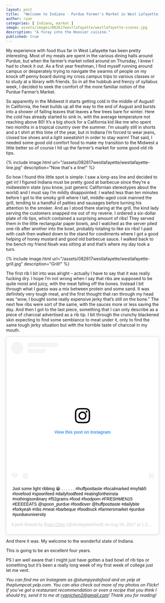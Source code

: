 ```yaml
---
layout: post
title:  "Welcome to Indiana - Purdue Farmer's Market in West Lafayette, IN"
author: ryan
categories: [ Indiana, market ]
image: assets/images/082617westlafayette/westlafayette-scones.jpg
description: "A foray into the Hoosier cuisine."
published: true
---
```


My experience with food thus far in West Lafayette has been pretty interesting. Most of my meals are spent in the various dining halls around Purdue, but when the farmer’s market rolled around on Thursday, I knew I had to check it out. As a first year freshman, I find myself running around campus or desperately trying to navigate the swarms of people on my knock off penny board during my cross campus trips to various classes or to study at a library with friends. So in all the hubbub and frenzy of syllabus week, I decided to seek the comfort of the more familiar notion of the Purdue Farmer’s Market.

So apparently in the Midwest it starts getting cold in the middle of August! In California, the heat builds up all the way to the end of August and bursts into a shower of falling leaves that leaves a few trees bare for winter. Here the cold has already started to sink in, with the average temperature not reaching above 80! It’s a big shock for a California kid like me who spent two months in a tropical country over the summer. I’m usually still in shorts and a t shirt at this time of the year, but in Indiana I’m forced to wear jeans, closed toe shoes and a light sweatshirt in order to stay warm! That said, I needed some good old comfort food to make my transition to the Midwest a little better so of course I hit up the farmer’s market for some good old rib tips.

{% include image.html url="/assets/082617westlafayette/westlafayette-line.jpg" description="Now that's a line!" %}

So how I found this little spot is simple: I saw a long-ass line and decided to get in! I figured Indiana must be pretty good at barbecue since they’re a midwestern state (you know, just generic Californian stereotypes about the world) and I must say I’m mildly disappointed. I waited less than ten minutes before I got to the smoky grill where I tall, middle-aged cook manned the grill, tending to a handful of patties and sausages before turning his attention to the smoker. And as I stood there staring at the grill, the kind lady serving the customers snapped me out of my reverie. I ordered a six-dollar plate of rib tips, which contained a surprising amount of ribs! They served them in the little rectangular paper bowls, and I watched as the server piled one rib after another into the bowl, probably totaling to like six ribs! I paid with cash then walked down to the stand for condiments where I got a good helping of honey mustard and good old barbecue sauce. I walked back to the bench my friend Noah was sitting at and that’s where my day took a turn.

{% include image.html url="/assets/082617westlafayette/westlafayette-grill.jpg" description="Grill!" %}

The first rib I bit into was alright – actually I have to say that it was really fucking dry. I hope I’m not wrong when I say that ribs are supposed to be quite moist and juicy, with the meat falling off the bones. Instead I bit through what I guess was a mix between protein and some sand. It was definitely very tough meat, and the first thought that ran through my head was “wow, I bought some really expensive jerky that’s still on the bone.” The next few ribs were sort of the same, with the sauces more or less saving the day. And then I got to the last piece, something that I can only describe as a piece of charcoal advertised as a rib tip. I bit through the crunchy blackened skin expecting to find some semblance to meat under it, only to find the same tough jerky situation but with the horrible taste of charcoal in my mouth.

<blockquote class="instagram-media" data-instgrm-captioned data-instgrm-permalink="https://www.instagram.com/p/BYMJufxH3G6/" data-instgrm-version="12" style=" background:#FFF; border:0; border-radius:3px; box-shadow:0 0 1px 0 rgba(0,0,0,0.5),0 1px 10px 0 rgba(0,0,0,0.15); margin: 1px; max-width:540px; min-width:326px; padding:0; width:99.375%; width:-webkit-calc(100% - 2px); width:calc(100% - 2px);"><div style="padding:16px;"> <a href="https://www.instagram.com/p/BYMJufxH3G6/" style=" background:#FFFFFF; line-height:0; padding:0 0; text-align:center; text-decoration:none; width:100%;" target="_blank"> <div style=" display: flex; flex-direction: row; align-items: center;"> <div style="background-color: #F4F4F4; border-radius: 50%; flex-grow: 0; height: 40px; margin-right: 14px; width: 40px;"></div> <div style="display: flex; flex-direction: column; flex-grow: 1; justify-content: center;"> <div style=" background-color: #F4F4F4; border-radius: 4px; flex-grow: 0; height: 14px; margin-bottom: 6px; width: 100px;"></div> <div style=" background-color: #F4F4F4; border-radius: 4px; flex-grow: 0; height: 14px; width: 60px;"></div></div></div><div style="padding: 19% 0;"></div> <div style="display:block; height:50px; margin:0 auto 12px; width:50px;"><svg width="50px" height="50px" viewBox="0 0 60 60" version="1.1" xmlns="https://www.w3.org/2000/svg" xmlns:xlink="https://www.w3.org/1999/xlink"><g stroke="none" stroke-width="1" fill="none" fill-rule="evenodd"><g transform="translate(-511.000000, -20.000000)" fill="#000000"><g><path d="M556.869,30.41 C554.814,30.41 553.148,32.076 553.148,34.131 C553.148,36.186 554.814,37.852 556.869,37.852 C558.924,37.852 560.59,36.186 560.59,34.131 C560.59,32.076 558.924,30.41 556.869,30.41 M541,60.657 C535.114,60.657 530.342,55.887 530.342,50 C530.342,44.114 535.114,39.342 541,39.342 C546.887,39.342 551.658,44.114 551.658,50 C551.658,55.887 546.887,60.657 541,60.657 M541,33.886 C532.1,33.886 524.886,41.1 524.886,50 C524.886,58.899 532.1,66.113 541,66.113 C549.9,66.113 557.115,58.899 557.115,50 C557.115,41.1 549.9,33.886 541,33.886 M565.378,62.101 C565.244,65.022 564.756,66.606 564.346,67.663 C563.803,69.06 563.154,70.057 562.106,71.106 C561.058,72.155 560.06,72.803 558.662,73.347 C557.607,73.757 556.021,74.244 553.102,74.378 C549.944,74.521 548.997,74.552 541,74.552 C533.003,74.552 532.056,74.521 528.898,74.378 C525.979,74.244 524.393,73.757 523.338,73.347 C521.94,72.803 520.942,72.155 519.894,71.106 C518.846,70.057 518.197,69.06 517.654,67.663 C517.244,66.606 516.755,65.022 516.623,62.101 C516.479,58.943 516.448,57.996 516.448,50 C516.448,42.003 516.479,41.056 516.623,37.899 C516.755,34.978 517.244,33.391 517.654,32.338 C518.197,30.938 518.846,29.942 519.894,28.894 C520.942,27.846 521.94,27.196 523.338,26.654 C524.393,26.244 525.979,25.756 528.898,25.623 C532.057,25.479 533.004,25.448 541,25.448 C548.997,25.448 549.943,25.479 553.102,25.623 C556.021,25.756 557.607,26.244 558.662,26.654 C560.06,27.196 561.058,27.846 562.106,28.894 C563.154,29.942 563.803,30.938 564.346,32.338 C564.756,33.391 565.244,34.978 565.378,37.899 C565.522,41.056 565.552,42.003 565.552,50 C565.552,57.996 565.522,58.943 565.378,62.101 M570.82,37.631 C570.674,34.438 570.167,32.258 569.425,30.349 C568.659,28.377 567.633,26.702 565.965,25.035 C564.297,23.368 562.623,22.342 560.652,21.575 C558.743,20.834 556.562,20.326 553.369,20.18 C550.169,20.033 549.148,20 541,20 C532.853,20 531.831,20.033 528.631,20.18 C525.438,20.326 523.257,20.834 521.349,21.575 C519.376,22.342 517.703,23.368 516.035,25.035 C514.368,26.702 513.342,28.377 512.574,30.349 C511.834,32.258 511.326,34.438 511.181,37.631 C511.035,40.831 511,41.851 511,50 C511,58.147 511.035,59.17 511.181,62.369 C511.326,65.562 511.834,67.743 512.574,69.651 C513.342,71.625 514.368,73.296 516.035,74.965 C517.703,76.634 519.376,77.658 521.349,78.425 C523.257,79.167 525.438,79.673 528.631,79.82 C531.831,79.965 532.853,80.001 541,80.001 C549.148,80.001 550.169,79.965 553.369,79.82 C556.562,79.673 558.743,79.167 560.652,78.425 C562.623,77.658 564.297,76.634 565.965,74.965 C567.633,73.296 568.659,71.625 569.425,69.651 C570.167,67.743 570.674,65.562 570.82,62.369 C570.966,59.17 571,58.147 571,50 C571,41.851 570.966,40.831 570.82,37.631"></path></g></g></g></svg></div><div style="padding-top: 8px;"> <div style=" color:#3897f0; font-family:Arial,sans-serif; font-size:14px; font-style:normal; font-weight:550; line-height:18px;"> View this post on Instagram</div></div><div style="padding: 12.5% 0;"></div> <div style="display: flex; flex-direction: row; margin-bottom: 14px; align-items: center;"><div> <div style="background-color: #F4F4F4; border-radius: 50%; height: 12.5px; width: 12.5px; transform: translateX(0px) translateY(7px);"></div> <div style="background-color: #F4F4F4; height: 12.5px; transform: rotate(-45deg) translateX(3px) translateY(1px); width: 12.5px; flex-grow: 0; margin-right: 14px; margin-left: 2px;"></div> <div style="background-color: #F4F4F4; border-radius: 50%; height: 12.5px; width: 12.5px; transform: translateX(9px) translateY(-18px);"></div></div><div style="margin-left: 8px;"> <div style=" background-color: #F4F4F4; border-radius: 50%; flex-grow: 0; height: 20px; width: 20px;"></div> <div style=" width: 0; height: 0; border-top: 2px solid transparent; border-left: 6px solid #f4f4f4; border-bottom: 2px solid transparent; transform: translateX(16px) translateY(-4px) rotate(30deg)"></div></div><div style="margin-left: auto;"> <div style=" width: 0px; border-top: 8px solid #F4F4F4; border-right: 8px solid transparent; transform: translateY(16px);"></div> <div style=" background-color: #F4F4F4; flex-grow: 0; height: 12px; width: 16px; transform: translateY(-4px);"></div> <div style=" width: 0; height: 0; border-top: 8px solid #F4F4F4; border-left: 8px solid transparent; transform: translateY(-4px) translateX(8px);"></div></div></div></a> <p style=" margin:8px 0 0 0; padding:0 4px;"> <a href="https://www.instagram.com/p/BYMJufxH3G6/" style=" color:#000; font-family:Arial,sans-serif; font-size:14px; font-style:normal; font-weight:normal; line-height:17px; text-decoration:none; word-wrap:break-word;" target="_blank">Just some light ribbing 😀 . . . . . . #huffposttaste #focalmarked #myfab5 #lovefood #spoonfeed #dailyfoodfeed #eatingfortheinsta #nothingisordinary #f52grams #food #foodporn #FRESHMEN15 #EEEEEATS @spoon_purdue #foodlover @huffposttaste #dailybite #forkyeah #ribs #meat #barbeque #foodtruck #farmersmarket #purdue #purdueuniversity</a></p> <p style=" color:#c9c8cd; font-family:Arial,sans-serif; font-size:14px; line-height:17px; margin-bottom:0; margin-top:8px; overflow:hidden; padding:8px 0 7px; text-align:center; text-overflow:ellipsis; white-space:nowrap;">A post shared by <a href="https://www.instagram.com/stumpyeatsfood/" style=" color:#c9c8cd; font-family:Arial,sans-serif; font-size:14px; font-style:normal; font-weight:normal; line-height:17px;" target="_blank"> Ryan Chen</a> (@stumpyeatsfood) on <time style=" font-family:Arial,sans-serif; font-size:14px; line-height:17px;" datetime="2017-08-24T20:25:35+00:00">Aug 24, 2017 at 1:25pm PDT</time></p></div></blockquote> <script async src="//www.instagram.com/embed.js"></script>

And there it was. My welcome to the wonderful state of Indiana.

This is going to be an excellent four years.


PS I am well aware that I might just have gotten a bad bowl of rib tips or something but it’s been a really long week of my first week of college just let me vent.

*You can find me on Instagram as @stumpyeatsfood and on yelp at theplumpcat.yelp.com. You can also check out more of my photos on Flickr! If you've got a restaurant recommendation or even a recipe that you think I should try, send it to me at ryanjchen2@gmail.com! Thank you for reading!*
